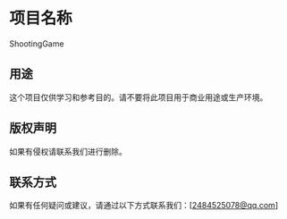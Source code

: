 # 项目名称

ShootingGame

## 用途

这个项目仅供学习和参考目的。请不要将此项目用于商业用途或生产环境。

## 版权声明

如果有侵权请联系我们进行删除。

## 联系方式

如果有任何疑问或建议，请通过以下方式联系我们：[2484525078@qq.com]

